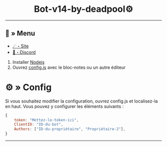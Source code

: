 <h1 align="center">
 Bot-v14-by-deadpool⚙
</h1>

---
## <a id="menu"></a>🔱 » Menu

- [☄・Site](https://alexisbot.fr/)
- [🌌・Discord](https://discord.gg/yrmWeTgbgn)


1. Installer [Nodejs](https://nodejs.org/)
2. Ouvrez [config.js](https://discord.gg/yrmWeTgbgn) avec le bloc-notes ou un autre éditeur

# <a id="config"></a>⚙ » Config

Si vous souhaitez modifier la configuration, ouvrez config.js et localisez-la en haut. Vous pouvez y configurer les éléments suivants :

```js
{
    token: "Mettez-le-token-ici",
    ClientID: "ID-du-bot",
    Authors: ["ID-du-propriétaire", "Propriétaire-2"],
}
```

---
